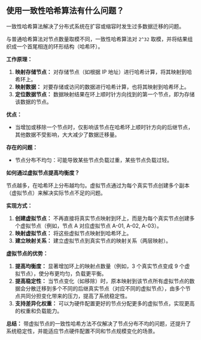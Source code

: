

## 使用一致性哈希算法有什么问题？

一致性哈希算法解决了分布式系统在扩容或缩容时发生过多数据迁移的问题。

与普通哈希算法对节点数量取模不同，一致性哈希算法对 `2^32` 取模，并将结果组织成一个首尾相连的环形结构（哈希环）。

**工作原理：**
1.  **映射存储节点：** 对存储节点（如根据 IP 地址）进行哈希计算，将其映射到哈希环上。
2.  **映射数据：** 对要存储或访问的数据进行哈希计算，也将其映射到哈希环上。
3.  **定位数据节点：** 数据映射结果在环上顺时针方向找到的第一个节点，即为存储该数据的节点。

**优点：**
*   当增加或移除一个节点时，仅影响该节点在哈希环上顺时针方向的后继节点，其他数据不受影响，大大减少了数据迁移量。

**存在的问题：**
*   节点分布不均匀：可能导致某些节点负载过重，某些节点负载过轻。

**如何通过虚拟节点提高均衡度？**

节点越多，在哈希环上分布越均匀。虚拟节点通过为每个真实节点创建多个副本（虚拟节点）来解决实际节点不足的问题。

**实现方式：**
1.  **创建虚拟节点：** 不再直接将真实节点映射到环上，而是为每个真实节点创建多个虚拟节点（例如，节点 A 对应虚拟节点 A-01, A-02, A-03）。
2.  **映射虚拟节点：** 将这些虚拟节点映射到哈希环上。
3.  **建立映射关系：** 建立虚拟节点到真实节点的映射关系（两层映射）。

**虚拟节点的优势：**
1.  **提高均衡度：** 显著增加环上的映射点数量（例如，3 个真实节点变成 9 个虚拟节点），使分布更均匀，负载更平衡。
2.  **提高稳定性：** 当节点变化（如移除）时，原本映射到该节点所有虚拟节点的数据会分散迁移到多个不同的后继真实节点（对应不同的虚拟节点），由多个节点共同分担变化带来的压力，提高了系统稳定性。
3.  **支持差异化权重：** 可以为硬件配置更好的节点分配更多的虚拟节点，实现更高的权重和负载能力。

**总结：**
带虚拟节点的一致性哈希方法不仅解决了节点分布不均的问题，还提升了系统稳定性，并能适应节点硬件配置不同和节点规模变化的场景。

